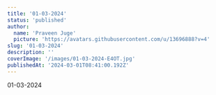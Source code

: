 ```yaml
---
title: '01-03-2024'
status: 'published'
author:
  name: 'Praveen Juge'
  picture: 'https://avatars.githubusercontent.com/u/13696888?v=4'
slug: '01-03-2024'
description: ''
coverImage: '/images/01-03-2024-E4OT.jpg'
publishedAt: '2024-03-01T08:41:00.192Z'
---
```


01-03-2024